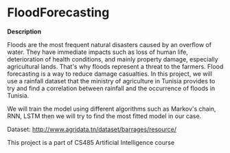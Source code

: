 # FloodForecasting

**Description**

Floods are the most frequent natural disasters caused by an overflow of water. They have immediate impacts such as loss of human life, deterioration of health conditions, and mainly property damage, especially agricultural lands. That's why floods represent a threat to the farmers. Flood forecasting is a way to reduce damage casualties. In this project, we will use a rainfall dataset that the ministry of agriculture in Tunisia provides to try and find a correlation between rainfall and the occurrence of floods in Tunisia. 

We will train the model using different algorithms such as Markov's chain, RNN, LSTM then we will try to find the most fitted model in our case. 

Dataset: http://www.agridata.tn/dataset/barrages/resource/ 

This project is a part of CS485 Artificial Intelligence course 

